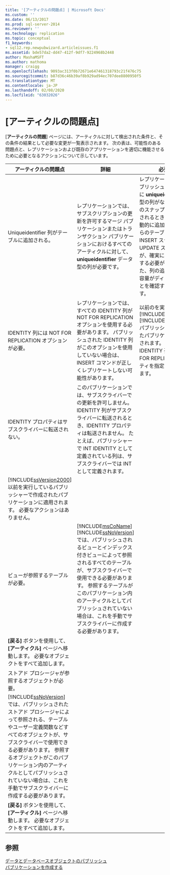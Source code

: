 ```yaml
---
title: '[アーティクルの問題点] | Microsoft Docs'
ms.custom: ''
ms.date: 06/13/2017
ms.prod: sql-server-2014
ms.reviewer: ''
ms.technology: replication
ms.topic: conceptual
f1_keywords:
- sql12.rep.newpubwizard.articleissues.f1
ms.assetid: bde57da2-dd47-412f-9df7-9224968b2448
author: MashaMSFT
ms.author: mathoma
manager: craigg
ms.openlocfilehash: 9093ac313f0b72671e647461318793c21f476c75
ms.sourcegitcommit: b87d36c46b39af8b929ad94ec707dee8800950f5
ms.translationtype: MT
ms.contentlocale: ja-JP
ms.lasthandoff: 02/08/2020
ms.locfileid: "63032026"
---
```

# <a name="article-issues"></a>[アーティクルの問題点]
  [**アーティクルの問題**] ページには、アーティクルに対して検出された条件と、その条件の結果として必要な変更が一覧表示されます。 次の表は、可能性のある問題点と、レプリケーションおよび既存のアプリケーションを適切に機能させるために必要となるアクションについて示しています。  
  
|アーティクルの問題点|詳細|必要な操作|  
|-------------------|-------------|---------------------|  
|Uniqueidentifier 列がテーブルに追加される。|レプリケーションでは、サブスクリプションの更新を許可するマージ パブリケーションまたはトランザクション パブリケーションにおけるすべてのアーティクルに対して、 **uniqueidentifier** データ型の列が必要です。|レプリケーションでは、パブリッシュされたテーブルに **uniqueidentifier** データ型の列がない場合は、最初のスナップショットが生成されるときに、その列が自動的に追加されます。 これらのテーブルを参照する INSERT ステートメントと UPDATE ステートメントが、確実に列リストを使用する必要があります。 また、列の追加に十分な空き容量がディスク上にあることを確認する必要もあります。|  
|IDENTITY 列には NOT FOR REPLICATION オプションが必要。|レプリケーションでは、すべての IDENTITY 列が NOT FOR REPLICATION オプションを使用する必要があります。 パブリッシュされた IDENTITY 列がこのオプションを使用していない場合は、INSERT コマンドが正しくレプリケートしない可能性があります。|以前のを実行している[!INCLUDE[msCoName](../../includes/msconame-md.md)] [!INCLUDE[ssVersion2000](../../includes/ssversion2000-md.md)]パブリッシャーで作成されたパブリケーションに適用されます。 すべての IDENTITY 列に対して NOT FOR REPLICATION プロパティを指定する必要があります。|  
|IDENTITY プロパティはサブスクライバーに転送されない。|このパブリケーションでは、サブスクライバーでの更新を許可しません。 IDENTITY 列がサブスクライバーに転送されるとき、IDENTITY プロパティは転送されません。 たとえば、パブリッシャーで INT IDENTITY として定義されている列は、サブスクライバーでは INT として定義されます。|
  [!INCLUDE[ssVersion2000](../../includes/ssversion2000-md.md)] 以前を実行しているパブリッシャーで作成されたパブリケーションに適用されます。 必要なアクションはありません。|  
|ビューが参照するテーブルが必要。|[!INCLUDE[msCoName](../../includes/msconame-md.md)][!INCLUDE[ssNoVersion](../../includes/ssnoversion-md.md)]では、パブリッシュされるビューとインデックス付きビューによって参照されるすべてのテーブルが、サブスクライバーで使用できる必要があります。 参照するテーブルがこのパブリケーション内のアーティクルとしてパブリッシュされていない場合は、これを手動でサブスクライバーに作成する必要があります。|
  **[戻る]** ボタンを使用して、 **[アーティクル]** ページへ移動します。 必要なオブジェクトをすべて追加します。|  
|ストアド プロシージャが参照するオブジェクトが必要。|
  [!INCLUDE[ssNoVersion](../../includes/ssnoversion-md.md)] では、パブリッシュされたストアド プロシージャによって参照される、テーブルやユーザー定義関数などすべてのオブジェクトが、サブスクライバーで使用できる必要があります。 参照するオブジェクトがこのパブリケーション内のアーティクルとしてパブリッシュされていない場合は、これを手動でサブスクライバーに作成する必要があります。|
  **[戻る]** ボタンを使用して、 **[アーティクル]** ページへ移動します。 必要なオブジェクトをすべて追加します。|  
  
## <a name="see-also"></a>参照  
 [データとデータベースオブジェクトのパブリッシュ](publish/publish-data-and-database-objects.md)   
 [パブリケーションを作成する](publish/create-a-publication.md)  
  
  
